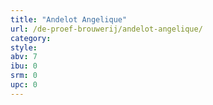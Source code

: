 ```yaml
---
title: "Andelot Angelique"
url: /de-proef-brouwerij/andelot-angelique/
category: 
style: 
abv: 7
ibu: 0
srm: 0
upc: 0
---
```


